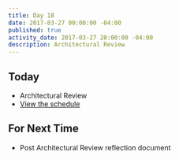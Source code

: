 ```yaml
---
title: Day 18
date: 2017-03-27 00:00:00 -04:00
published: true
activity_date: 2017-03-27 20:00:00 -04:00
description: Architectural Review
---
```


## Today

* Architectural Review
* [View the schedule](https://docs.google.com/spreadsheets/d/1uzT4UIbA-dGVnvxw5YQ36xo4uDCLLsCuBYf0JanX9eU/edit?usp=sharing)


## For Next Time

* Post Architectural Review reflection document
